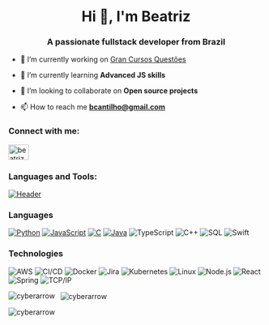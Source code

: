 <h1 align="center">Hi 👋, I'm Beatriz</h1>
<h3 align="center">A passionate fullstack developer from Brazil</h3>

- 🔭 I’m currently working on [Gran Cursos Questões](https://questoes.grancursosonline.com.br/)

- 🌱 I’m currently learning **Advanced JS skills**

- 👯 I’m looking to collaborate on **Open source projects**

- 📫 How to reach me **bcantilho@gmail.com**

<h3 align="left">Connect with me:</h3>
<p align="left">
<a href="https://linkedin.com/in/beatriz cantilho" target="blank">
  <img align="center" src="https://cdn.jsdelivr.net/npm/simple-icons@3.0.1/icons/linkedin.svg" alt="beatriz cantilho" height="30" width="40" />
</a>
</p>

<h3 align="left">Languages and Tools:</h3>

  [![Header](https://raw.githubusercontent.com/adamalston/adamalston/master/profile.gif)](https://www.adamalston.com/)<!-- If you want the template for my gif, email me! -->

### Languages

[![Python](https://img.shields.io/badge/-Python-000?&logo=python)](https://github.com/adamalston?tab=repositories&q=&type=&language=python)
[![JavaScript](https://img.shields.io/badge/-JavaScript-000?&logo=JavaScript&logoColor=ddc508)](https://github.com/adamalston?tab=repositories&q=&type=&language=javascript)
[![C](https://img.shields.io/badge/-C-000?&logo=C)](https://github.com/adamalston?tab=repositories&q=&type=&language=c)
[![Java](https://img.shields.io/badge/-Java-000?&logo=Java&logoColor=007396)](https://github.com/adamalston?tab=repositories&q=&type=&language=java)
![TypeScript](https://img.shields.io/badge/-TypeScript-000?&logo=TypeScript&logoColor=007ACC)
![C++](https://img.shields.io/badge/-C++-000?&logo=c%2b%2b&logoColor=00599C)
![SQL](https://img.shields.io/badge/-SQL-000?&logo=MySQL&logoColor=4479A1)
![Swift](https://img.shields.io/badge/-Swift-000?&logo=Swift)

### Technologies

![AWS](https://img.shields.io/badge/-AWS-000?&logo=Amazon-AWS&logoColor=FF9900)
![CI/CD](https://img.shields.io/badge/-CI%2FCD-000?&logo=CircleCI&logoColor=888)
![Docker](https://img.shields.io/badge/-Docker-000?&logo=Docker)
![Jira](https://img.shields.io/badge/-Jira-000?&logo=Jira-Software&logoColor=0052CC)
![Kubernetes](https://img.shields.io/badge/-Kubernetes-000?&logo=Kubernetes)
![Linux](https://img.shields.io/badge/-Linux-000?&logo=Linux&logoColor=FCC624)
![Node.js](https://img.shields.io/badge/-Node.js-000?&logo=node.js)
![React](https://img.shields.io/badge/-React-000?&logo=React)
![Spring](https://img.shields.io/badge/-Spring-000?&logo=Spring)
![TCP/IP](https://img.shields.io/badge/-TCP%2FIP-000?&logo=Cisco)

              

<p>
  <img align="left" src="https://github-readme-stats.vercel.app/api/top-langs?username=cyberarrow&show_icons=true&locale=en&layout=compact" alt="cyberarrow" />
</p>

<p>&nbsp;
  <img align="center" src="https://github-readme-stats.vercel.app/api?username=cyberarrow&show_icons=true&locale=en" alt="cyberarrow" />
</p>

<p>
  <img align="center" src="https://github-readme-streak-stats.herokuapp.com/?user=cyberarrow&" alt="cyberarrow" />
</p>
